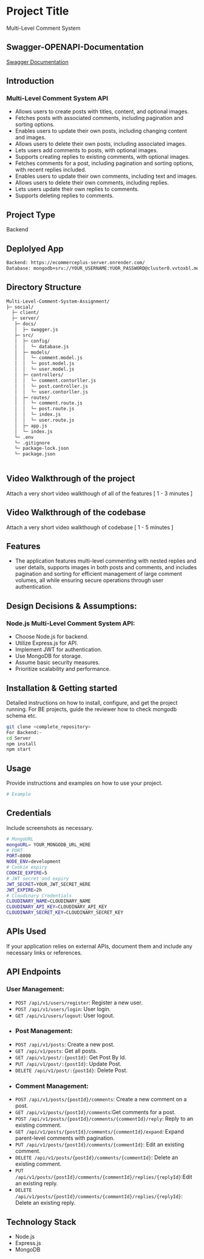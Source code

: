 # Project Title
Multi-Level Comment System
## Swagger-OPENAPI-Documentation

[Swagger Documentation](https://ecommerceplus-server.onrender.com/api-docs)

## Introduction

### Multi-Level Comment System API
- Allows users to create posts with titles, content, and optional images.
- Fetches posts with associated comments, including pagination and sorting options.
- Enables users to update their own posts, including changing content and images.
- Allows users to delete their own posts, including associated images.
- Lets users add comments to posts, with optional images.
- Supports creating replies to existing comments, with optional images.
- Fetches comments for a post, including pagination and sorting options, with recent replies included.
- Enables users to update their own comments, including text and images.
- Allows users to delete their own comments, including replies.
- Lets users update their own replies to comments.
- Supports deleting replies to comments.

## Project Type
 Backend 

## Deplolyed App
```bash
Backend: https://ecommerceplus-server.onrender.com/
Database: mongodb+srv://YOUR_USERNAME:YUOR_PASSWORD@cluster0.vvtoxbl.mongodb.net/social?retryWrites=true&w=majority
```
## Directory Structure
```bash
Multi-Level-Comment-System-Assignment/
├─ social/
  ├─ client/
  ├─ server/
   ├─ docs/
   │  ├─ swagger.js
   ├─ src/
   │  ├─ config/
   │  │  └─ database.js
   │  ├─ models/
   │  │  └─ comment.model.js
   │  │  └─ post.model.js
   │  │  └─ user.model.js
   │  ├─ controllers/
   │  │  └─ comment.contorller.js
   │  │  └─ post.controller.js
   │  │  └─ user.contorller.js
   │  ├─ routes/
   │  │  └─ comment.route.js
   │  │  └─ post.route.js
   │  │  └─ index.js
   │  │  └─ user.route.js
   │  ├─ app.js
   │  └─ index.js
   └─ .env
   └─ .gitignore
   └─ package-lock.json
   └─ package.json
 
```



## Video Walkthrough of the project
Attach a very short video walkthough of all of the features [ 1 - 3 minutes ]

## Video Walkthrough of the codebase
Attach a very short video walkthough of codebase [ 1 - 5 minutes ]

## Features
- The application features multi-level commenting with nested replies and user details, supports images in both posts and comments, and includes pagination and sorting for efficient management of large comment volumes, all while ensuring secure operations through user authentication.

## Design Decisions & Assumptions:

### Node.js Multi-Level Comment System API:
- Choose Node.js for backend.
- Utilize Express.js for API.
- Implement JWT for authentication.
- Use MongoDB for storage.
- Assume basic security measures.
- Prioritize scalability and performance.


## Installation & Getting started
Detailed instructions on how to install, configure, and get the project running. For BE projects, guide the reviewer how to check mongodb schema etc.

```bash
git clone <complete_repository> 
For Backend:-
cd Server
npm install 
npm start

```

## Usage
Provide instructions and examples on how to use your project.

```bash
# Example
```

## Credentials
Include screenshots as necessary.
```bash
# MongoURL
mongoURL= YOUR_MONGODB_URL_HERE
# PORT
PORT=8000
NODE_ENV=development
# Cookie expiry
COOKIE_EXPIRE=5
# JWT secret and expiry
JWT_SECRET=YOUR_JWT_SECRET_HERE
JWT_EXPIRE=2h
# Cloudinary Credentials
CLOUDINARY_NAME=CLOUDINARY_NAME
CLOUDINARY_API_KEY=CLOUDINARY_API_KEY
CLOUDINARY_SECRET_KEY=CLOUDINARY_SECRET_KEY


```

## APIs Used
If your application relies on external APIs, document them and include any necessary links or references.

## API Endpoints
### User Management:
- `POST /api/v1/users/register`: Register a new user.
- `POST /api/v1/users/login`: User login.
- `GET /api/v1/users/logout`: User logout.
- ### Post Management:
- `POST /api/v1/posts`: Create a new post.
- `GET /api/v1/posts`: Get all posts.
- `GET /api/v1/post/:{postId}`: Get Post By Id.
- `PUT /api/v1/post/:{postId}`: Update Post.
- `DELETE /api/v1/post/:{postId}`: Delete Post.
- ### Comment Management:
- `POST /api/v1/posts/{postId}/comments`: Create a new comment on a post.
- `GET /api/v1/posts/{postId}/comments`:Get comments for a post.
- `POST /api/v1/posts/{postId}/comments/{commentId}/reply`: Reply to an existing comment.
- `GET /api/v1/posts/{postId}/comments/{commentId}/expand`: Expand parent-level comments with pagination.
- `PUT /api/v1/posts/{postId}/comments/{commentId}`: Edit an existing comment.
- `DELETE /api/v1/posts/{postId}/comments/{commentId}`: Delete an existing comment.
- `PUT /api/v1/posts/{postId}/comments/{commentId}/replies/{replyId}`:Edit an existing reply.
- `DELETE /api/v1/posts/{postId}/comments/{commentId}/replies/{replyId}`: Delete an existing reply.

## Technology Stack
- Node.js
- Express.js
- MongoDB


